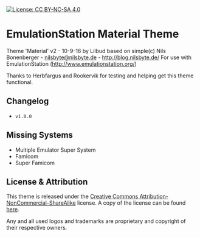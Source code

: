 [![License: CC BY-NC-SA 4.0](https://img.shields.io/badge/License-CC%20BY--NC--SA%204.0-lightgrey.svg)](https://creativecommons.org/licenses/by-nc-sa/4.0/)

# EmulationStation Material Theme
Theme 'Material' v2 - 10-9-16 by Lilbud
based on simple(c) Nils Bonenberger - nilsbyte@nilsbyte.de - http://blog.nilsbyte.de/
For use with EmulationStation (http://www.emulationstation.org/)

Thanks to Herbfargus and Rookervik for testing and helping get this theme functional.

## Changelog

- `v1.0.0` 

## Missing Systems

- Multiple Emulator Super System
- Famicom
- Super Famicom

## License & Attribution

This theme is released under the [Creative Commons Attribution-NonCommercial-ShareAlike](https://creativecommons.org/licenses/by-nc-sa/4.0/) license. A copy of the license can be found [here](LICENSE.md).

Any and all used logos and trademarks are proprietary and copyright of their respective owners.
